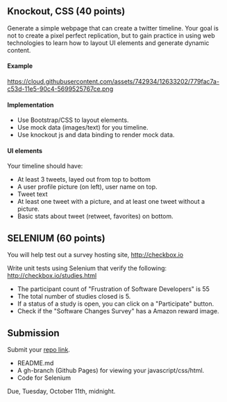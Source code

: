 ## Knockout, CSS (40 points)

Generate a simple webpage that can create a twitter timeline. Your goal is not to create a pixel perfect replication, but to gain practice in using web technologies to learn how to layout UI elements and generate dynamic content.

#### Example
https://cloud.githubusercontent.com/assets/742934/12633202/779fac7a-c53d-11e5-90c4-5699525767ce.png

#### Implementation

* Use Bootstrap/CSS to layout elements.
* Use mock data (images/text) for you timeline.
* Use knockout js and data binding to render mock data.

#### UI elements

Your timeline should have:

* At least 3 tweets, layed out from top to bottom
* A user profile picture (on left), user name on top.
* Tweet text
* At least one tweet with a picture, and at least one tweet without a picture.
* Basic stats about tweet (retweet, favorites) on bottom.

## SELENIUM (60 points)

You will help test out a survey hosting site, http://checkbox.io

Write unit tests using Selenium that verify the following:
http://checkbox.io/studies.html

* The participant count of "Frustration of Software Developers" is 55
* The total number of studies closed is 5.
* If a status of a study is open, you can click on a "Participate" button.
* Check if the "Software Changes Survey" has a Amazon reward image.

## Submission

Submit your [repo link](https://goo.gl/forms/8MIou9FTNEZmMtyk2).

* README.md
* A gh-branch (Github Pages) for viewing your javascript/css/html.
* Code for Selenium

Due, Tuesday, October 11th, midnight.
